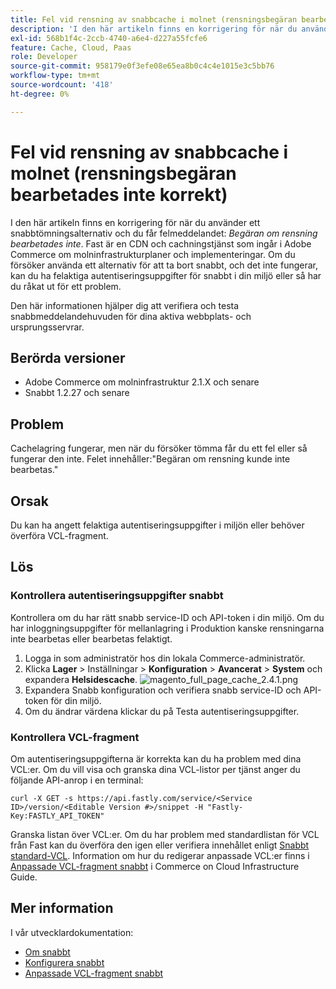 ```yaml
---
title: Fel vid rensning av snabbcache i molnet (rensningsbegäran bearbetades inte korrekt)
description: 'I den här artikeln finns en korrigering för när du använder ett snabbtömningsalternativ och du får felmeddelandet: *Begäran om tömning har inte bearbetats korrekt*. Fast är en CDN och cachningstjänst som ingår i Adobe Commerce om molninfrastrukturplaner och implementeringar. Om du försöker använda alternativet Rensa snabbt, och det inte fungerar, kan du ha felaktiga Fastly-autentiseringsuppgifter i miljön eller så kan ett fel ha uppstått."'
exl-id: 568b1f4c-2ccb-4740-a6e4-d227a55fcfe6
feature: Cache, Cloud, Paas
role: Developer
source-git-commit: 958179e0f3efe08e65ea8b0c4c4e1015e3c5bb76
workflow-type: tm+mt
source-wordcount: '418'
ht-degree: 0%

---
```


# Fel vid rensning av snabbcache i molnet (rensningsbegäran bearbetades inte korrekt)

I den här artikeln finns en korrigering för när du använder ett snabbtömningsalternativ och du får felmeddelandet: *Begäran om rensning bearbetades inte*. Fast är en CDN och cachningstjänst som ingår i Adobe Commerce om molninfrastrukturplaner och implementeringar. Om du försöker använda ett alternativ för att ta bort snabbt, och det inte fungerar, kan du ha felaktiga autentiseringsuppgifter för snabbt i din miljö eller så har du råkat ut för ett problem.

Den här informationen hjälper dig att verifiera och testa snabbmeddelandehuvuden för dina aktiva webbplats- och ursprungsservrar.

## Berörda versioner

* Adobe Commerce om molninfrastruktur 2.1.X och senare
* Snabbt 1.2.27 och senare

## Problem

Cachelagring fungerar, men när du försöker tömma får du ett fel eller så fungerar den inte. Felet innehåller:&quot;Begäran om rensning kunde inte bearbetas.&quot;

## Orsak

Du kan ha angett felaktiga autentiseringsuppgifter i miljön eller behöver överföra VCL-fragment.

## Lös

### Kontrollera autentiseringsuppgifter snabbt

Kontrollera om du har rätt snabb service-ID och API-token i din miljö. Om du har inloggningsuppgifter för mellanlagring i Produktion kanske rensningarna inte bearbetas eller bearbetas felaktigt.

1. Logga in som administratör hos din lokala Commerce-administratör.
1. Klicka **Lager** > Inställningar > **Konfiguration** > **Avancerat** > **System** och expandera **Helsidescache**.    ![magento_full_page_cache_2.4.1.png](assets/magento_full_page_cache_2.4.1.png)
1. Expandera Snabb konfiguration och verifiera snabb service-ID och API-token för din miljö.
1. Om du ändrar värdena klickar du på Testa autentiseringsuppgifter.

### Kontrollera VCL-fragment

Om autentiseringsuppgifterna är korrekta kan du ha problem med dina VCL:er. Om du vill visa och granska dina VCL-listor per tjänst anger du följande API-anrop i en terminal:

```
curl -X GET -s https://api.fastly.com/service/<Service ID>/version/<Editable Version #>/snippet -H "Fastly-Key:FASTLY_API_TOKEN"
```

Granska listan över VCL:er. Om du har problem med standardlistan för VCL från Fast kan du överföra den igen eller verifiera innehållet enligt [Snabbt standard-VCL](https://github.com/fastly/fastly-magento2/tree/master/etc/vcl_snippets). Information om hur du redigerar anpassade VCL:er finns i [Anpassade VCL-fragment snabbt](https://experienceleague.adobe.com/docs/commerce-cloud-service/user-guide/cdn/custom-vcl-snippets/fastly-vcl-custom-snippets.html) i Commerce on Cloud Infrastructure Guide.

## Mer information

I vår utvecklardokumentation:

* [Om snabbt](https://experienceleague.adobe.com/docs/commerce-cloud-service/user-guide/cdn/fastly.html)
* [Konfigurera snabbt](https://experienceleague.adobe.com/docs/commerce-cloud-service/user-guide/cdn/setup-fastly/fastly-configuration.html)
* [Anpassade VCL-fragment snabbt](https://experienceleague.adobe.com/docs/commerce-cloud-service/user-guide/cdn/custom-vcl-snippets/fastly-vcl-custom-snippets.html)
